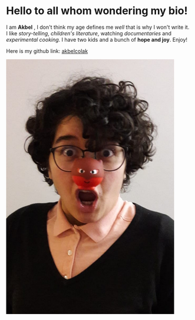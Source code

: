 # Hello to all whom wondering my bio! #
I am **Akbel** , I don't think my age defines me *well* that is why I won't write it. 
I like *story-telling*, *children's literature*, watching *documentaries* and *experimental cooking*. 
I have two kids and a bunch of **hope and joy**. Enjoy! 



Here is my github link: 
[akbelcolak](http://github.com)


![image](./images/akbel.png)



